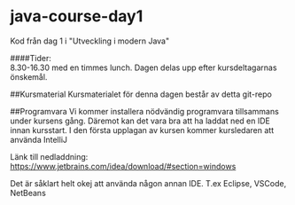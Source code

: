 # java-course-day1
Kod från dag 1 i "Utveckling i modern Java"


####Tider:   
8.30-16.30 med en timmes lunch. Dagen delas upp efter kursdeltagarnas önskemål.
  

##Kursmaterial
Kursmaterialet för denna dagen består av detta git-repo


##Programvara
Vi kommer installera nödvändig programvara tillsammans under kursens gång. Däremot kan det vara bra att ha laddat 
ned en IDE innan kursstart. I den första upplagan av kursen kommer kursledaren att använda IntelliJ
   
Länk till nedladdning: https://www.jetbrains.com/idea/download/#section=windows 

Det är såklart helt okej att använda någon annan IDE. T.ex Eclipse, VSCode, NetBeans

###
